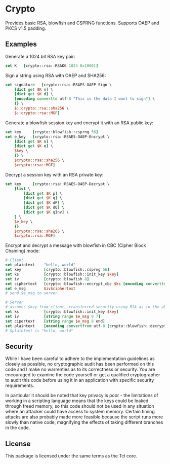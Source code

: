 Crypto
======

Provides basic RSA, blowfish and CSPRNG functions.  Supports OAEP and PKCS v1.5 padding.

Examples
--------

Generate a 1024 bit RSA key pair:
~~~tcl
set K	[crypto::rsa::RSAKG 1024 0x10001]
~~~

Sign a string using RSA with OAEP and SHA256:
~~~tcl
set signature	[crypto::rsa::RSAES-OAEP-Sign \
	[dict get $K n] \
	[dict get $K d] \
	[encoding convertto utf-8 "This is the data I want to sign"] \
	{} \
	$::crypto::rsa::sha256 \
	$::crypto::rsa::MGF]
~~~

Generate a blowfish session key and encrypt it with an RSA public key:
~~~tcl
set key		[crypto::blowfish::csprng 56]
set e_key	[crypto::rsa::RSAES-OAEP-Encrypt \
	[dict get $K n] \
	[dict get $K e] \
	$key \
	{} \
	$crypto::rsa::sha256 \
	$crypto::rsa::MGF]
~~~

Decrypt a session key with an RSA private key:
~~~tcl
set key		[crypto::rsa::RSAES-OAEP-Decrypt \
	[list \
		[dict get $K p] \
		[dict get $K q] \
		[dict get $K dP] \
		[dict get $K dQ] \
		[dict get $K qInv] \
	] \
	$e_key \
	{}
	$crypto::rsa::sha265 \
	$crypto::rsa::MGF]
~~~

Encrypt and decrypt a message with blowfish in CBC (Cipher Block Chaining) mode:
~~~tcl
# Client
set plaintext    "hello, world"
set key          [crypto::blowfish::csprng 56]
set ks           [crypto::blowfish::init_key $key]
set iv           [crypto::blowfish 8]
set ciphertext   [crypto::blowfish::encrypt_cbc $ks [encoding convertto utf-8 $plaintext] $iv
set e_msg        $iv$ciphertext
# send $e_msg to server

# Server
# assumes $key from client, transferred security using RSA as in the above examples
set ks           [crypto::blowfish::init_key $key]
set iv           [string range $e_msg 0 7]
set cipertext    [string range $e_msg 8 end]
set plaintext    [encoding convertfrom utf-8 [crypto::blowfish::decrypt_cbc $ks $ciphertext $iv]]
# $plaintext is "hello, world"
~~~

Security
--------
While I have been careful to adhere to the implementation guidelines as
closely as possible, no cryptographic audit has been performed on this code
and I make no warrenties as to its correctness or security.  You are
encouraged to examine the code yourself or get a qualified cryptographer to
audit this code before using it in an application with specific security
requirements.

In particular it should be noted that key privacy is poor - the limitations
of working in a scripting language means that the keys could be leaked
through freed memory, so this code should not be used in any situation where
an attacker could have access to system memory.  Certain timing attacks
are also probably made more feasible because the script runs more slowly
than native code, magnifying the effects of taking different branches in
the code.

License
-------
This package is licensed under the same terms as the Tcl core.
